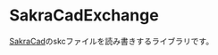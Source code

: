 # SakraCadExchange
[SakraCad](http://www.pluto.dti.ne.jp/~ran-yu/sakracad/index.html)のskcファイルを読み書きするライブラリです。
